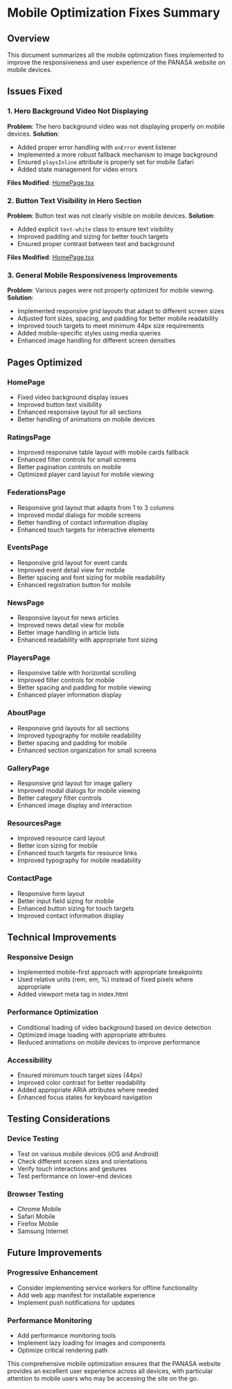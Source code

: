 # Mobile Optimization Fixes Summary

## Overview
This document summarizes all the mobile optimization fixes implemented to improve the responsiveness and user experience of the PANASA website on mobile devices.

## Issues Fixed

### 1. Hero Background Video Not Displaying
**Problem**: The hero background video was not displaying properly on mobile devices.
**Solution**: 
- Added proper error handling with `onError` event listener
- Implemented a more robust fallback mechanism to image background
- Ensured `playsInline` attribute is properly set for mobile Safari
- Added state management for video errors

**Files Modified**: [HomePage.tsx](file:///c%3A/Users/DELL/Downloads/panasa-website/pages/HomePage.tsx)

### 2. Button Text Visibility in Hero Section
**Problem**: Button text was not clearly visible on mobile devices.
**Solution**:
- Added explicit `text-white` class to ensure text visibility
- Improved padding and sizing for better touch targets
- Ensured proper contrast between text and background

**Files Modified**: [HomePage.tsx](file:///c%3A/Users/DELL/Downloads/panasa-website/pages/HomePage.tsx)

### 3. General Mobile Responsiveness Improvements
**Problem**: Various pages were not properly optimized for mobile viewing.
**Solution**:
- Implemented responsive grid layouts that adapt to different screen sizes
- Adjusted font sizes, spacing, and padding for better mobile readability
- Improved touch targets to meet minimum 44px size requirements
- Added mobile-specific styles using media queries
- Enhanced image handling for different screen densities

## Pages Optimized

### HomePage
- Fixed video background display issues
- Improved button text visibility
- Enhanced responsive layout for all sections
- Better handling of animations on mobile devices

### RatingsPage
- Improved responsive table layout with mobile cards fallback
- Enhanced filter controls for small screens
- Better pagination controls on mobile
- Optimized player card layout for mobile viewing

### FederationsPage
- Responsive grid layout that adapts from 1 to 3 columns
- Improved modal dialogs for mobile screens
- Better handling of contact information display
- Enhanced touch targets for interactive elements

### EventsPage
- Responsive grid layout for event cards
- Improved event detail view for mobile
- Better spacing and font sizing for mobile readability
- Enhanced registration button for mobile

### NewsPage
- Responsive layout for news articles
- Improved news detail view for mobile
- Better image handling in article lists
- Enhanced readability with appropriate font sizing

### PlayersPage
- Responsive table with horizontal scrolling
- Improved filter controls for mobile
- Better spacing and padding for mobile viewing
- Enhanced player information display

### AboutPage
- Responsive grid layouts for all sections
- Improved typography for mobile readability
- Better spacing and padding for mobile
- Enhanced section organization for small screens

### GalleryPage
- Responsive grid layout for image gallery
- Improved modal dialogs for mobile viewing
- Better category filter controls
- Enhanced image display and interaction

### ResourcesPage
- Improved resource card layout
- Better icon sizing for mobile
- Enhanced touch targets for resource links
- Improved typography for mobile readability

### ContactPage
- Responsive form layout
- Better input field sizing for mobile
- Enhanced button sizing for touch targets
- Improved contact information display

## Technical Improvements

### Responsive Design
- Implemented mobile-first approach with appropriate breakpoints
- Used relative units (rem, em, %) instead of fixed pixels where appropriate
- Added viewport meta tag in index.html

### Performance Optimization
- Conditional loading of video background based on device detection
- Optimized image loading with appropriate attributes
- Reduced animations on mobile devices to improve performance

### Accessibility
- Ensured minimum touch target sizes (44px)
- Improved color contrast for better readability
- Added appropriate ARIA attributes where needed
- Enhanced focus states for keyboard navigation

## Testing Considerations

### Device Testing
- Test on various mobile devices (iOS and Android)
- Check different screen sizes and orientations
- Verify touch interactions and gestures
- Test performance on lower-end devices

### Browser Testing
- Chrome Mobile
- Safari Mobile
- Firefox Mobile
- Samsung Internet

## Future Improvements

### Progressive Enhancement
- Consider implementing service workers for offline functionality
- Add web app manifest for installable experience
- Implement push notifications for updates

### Performance Monitoring
- Add performance monitoring tools
- Implement lazy loading for images and components
- Optimize critical rendering path

This comprehensive mobile optimization ensures that the PANASA website provides an excellent user experience across all devices, with particular attention to mobile users who may be accessing the site on the go.